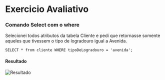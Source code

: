 # Exercicio Avaliativo

### Comando Select com o where
Selecionei todos atributos da tabela Cliente e pedi que retornasse somente aqueles que tivessem o tipo de logradouro igual a Avenida.


` SELECT * from cliente WHERE tipoDeLogradouro = 'avenida'; `
#### Resultado 
![Resultado](https://)
